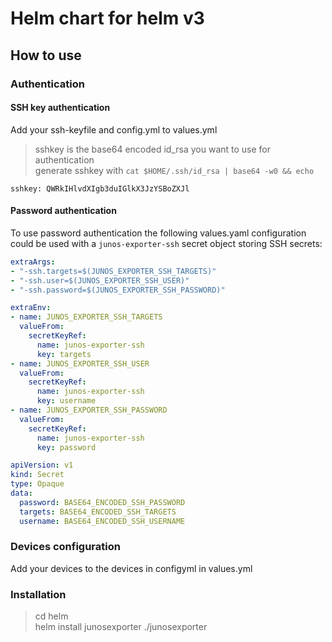 # Helm chart for helm v3

## How to use

### Authentication

#### SSH key authentication
Add your ssh-keyfile and config.yml to values.yml

> sshkey is the base64 encoded id_rsa you want to use for authentication  
> generate sshkey with `cat $HOME/.ssh/id_rsa | base64 -w0 && echo`

`sshkey: QWRkIHlvdXIgb3duIGlkX3JzYSBoZXJl`

#### Password authentication
To use password authentication the following values.yaml configuration could
be used with a `junos-exporter-ssh` secret object storing SSH secrets:

``` yaml
extraArgs:
- "-ssh.targets=$(JUNOS_EXPORTER_SSH_TARGETS)"
- "-ssh.user=$(JUNOS_EXPORTER_SSH_USER)"
- "-ssh.password=$(JUNOS_EXPORTER_SSH_PASSWORD)"

extraEnv:
- name: JUNOS_EXPORTER_SSH_TARGETS
  valueFrom:
    secretKeyRef:
      name: junos-exporter-ssh
      key: targets
- name: JUNOS_EXPORTER_SSH_USER
  valueFrom:
    secretKeyRef:
      name: junos-exporter-ssh
      key: username
- name: JUNOS_EXPORTER_SSH_PASSWORD
  valueFrom:
    secretKeyRef:
      name: junos-exporter-ssh
      key: password
```

``` yaml
apiVersion: v1
kind: Secret
type: Opaque
data:
  password: BASE64_ENCODED_SSH_PASSWORD
  targets: BASE64_ENCODED_SSH_TARGETS
  username: BASE64_ENCODED_SSH_USERNAME
```

### Devices configuration
Add your devices to the devices in configyml in values.yml

### Installation
> cd helm  
> helm install junosexporter ./junosexporter 
